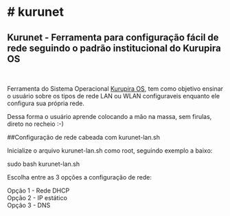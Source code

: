 <h1># kurunet</h1>
                             
<h2>Kurunet - Ferramenta para configuração fácil de rede seguindo o padrão institucional do Kurupira OS</h2>
<br/>
<p>
Ferramenta do Sistema Operacional <a href="https://github.com/unamecorporation/KurupiraOS" target=_blank>Kurupira OS</a>, tem como objetivo ensinar o usuário sobre os tipos de rede LAN ou WLAN configuraveis enquanto ele configura sua própria rede.</p>
Dessa forma o usuário aprende colocando a mão na massa, sem firulas, direto no recheio :-)

##Configuração de rede cabeada com kurunet-lan.sh

Inicialize o arquivo kurunet-lan.sh como root, seguindo exemplo a baixo:

sudo bash kurunet-lan.sh

Escolha entre as 3 opções a configuração de rede:

Opção 1 - Rede DHCP
<br/>
Opção 2 - IP estático
<br/>
Opção 3 - DNS
